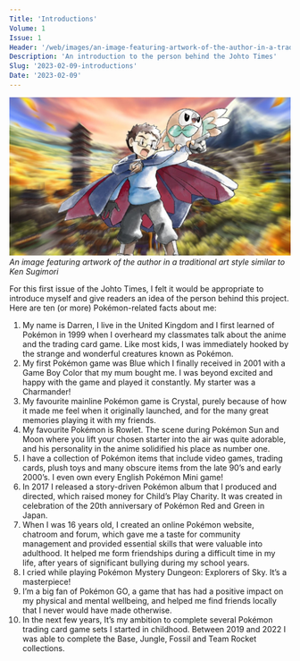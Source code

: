 ```yaml
---
Title: 'Introductions'
Volume: 1
Issue: 1
Header: '/web/images/an-image-featuring-artwork-of-the-author-in-a-traditional-art-style-similar-to-ken-sugimori.png'
Description: 'An introduction to the person behind the Johto Times'
Slug: '2023-02-09-introductions'
Date: '2023-02-09'
---
```


[![An image featuring artwork of the author in a traditional art style similar to Ken Sugimori](/web/images/an-image-featuring-artwork-of-the-author-in-a-traditional-art-style-similar-to-ken-sugimori.png)](/web/images/an-image-featuring-artwork-of-the-author-in-a-traditional-art-style-similar-to-ken-sugimori.png)*An image featuring artwork of the author in a traditional art style similar to Ken Sugimori*

For this first issue of the Johto Times, I felt it would be appropriate to introduce myself and give readers an idea of the person behind this project. Here are ten (or more) Pokémon-related facts about me:
1.  My name is Darren, I live in the United Kingdom and I first learned of Pokémon in 1999 when I overheard my classmates talk about the anime and the trading card game. Like most kids, I was immediately hooked by the strange and wonderful creatures known as Pokémon.
2.  My first Pokémon game was Blue which I finally received in 2001 with a Game Boy Color that my mum bought me. I was beyond excited and happy with the game and played it constantly. My starter was a Charmander!
3.  My favourite mainline Pokémon game is Crystal, purely because of how it made me feel when it originally launched, and for the many great memories playing it with my friends.
4.  My favourite Pokémon is Rowlet. The scene during Pokémon Sun and Moon where you lift your chosen starter into the air was quite adorable, and his personality in the anime solidified his place as number one.
5.  I have a collection of Pokémon items that include video games, trading cards, plush toys and many obscure items from the late 90’s and early 2000’s. I even own every English Pokémon Mini game!
6.  In 2017 I released a story-driven Pokémon album that I produced and directed, which raised money for Child’s Play Charity. It was created in celebration of the 20th anniversary of Pokémon Red and Green in Japan.
7.  When I was 16 years old, I created an online Pokémon website, chatroom and forum, which gave me a taste for community management and provided essential skills that were valuable into adulthood. It helped me form friendships during a difficult time in my life, after years of significant bullying during my school years.
8.  I cried while playing Pokémon Mystery Dungeon: Explorers of Sky. It’s a masterpiece!
9.  I’m a big fan of Pokémon GO, a game that has had a positive impact on my physical and mental wellbeing, and helped me find friends locally that I never would have made otherwise.
10.  In the next few years, It’s my ambition to complete several Pokémon trading card game sets I started in childhood. Between 2019 and 2022 I was able to complete the Base, Jungle, Fossil and Team Rocket collections.